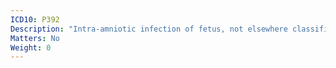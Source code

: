 ```yaml
---
ICD10: P392
Description: "Intra-amniotic infection of fetus, not elsewhere classified"
Matters: No
Weight: 0
---
```

